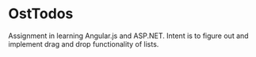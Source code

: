 # OstTodos
Assignment in learning Angular.js and ASP.NET. Intent is to figure out and implement drag and drop functionality of lists.
